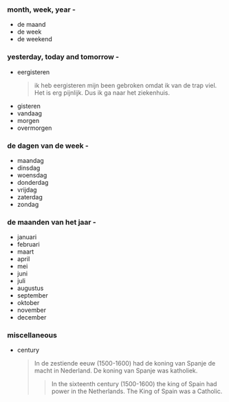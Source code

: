 ### month, week, year - 
- de maand
- de week
- de weekend

### yesterday, today and tomorrow - 
- eergisteren
    > ik heb eergisteren mijn been gebroken omdat ik van de trap viel. Het is erg pijnlijk. Dus ik ga naar het ziekenhuis.
- gisteren
- vandaag
- morgen
- overmorgen

### de dagen van de week - 
- maandag
- dinsdag
- woensdag
- donderdag
- vrijdag
- zaterdag
- zondag

### de maanden van het jaar - 
- januari
- februari
- maart
- april
- mei
- juni
- juli
- augustus
- september
- oktober
- november
- december

### miscellaneous 
- century
    > In de zestiende eeuw (1500-1600) had de koning van Spanje de macht in Nederland. De koning van Spanje was katholiek.
    >
    >> In the sixteenth century (1500-1600) the king of Spain had power in the Netherlands. The King of Spain was a Catholic.
    >

